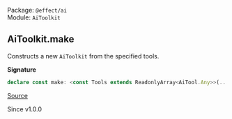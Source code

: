 Package: `@effect/ai`<br />
Module: `AiToolkit`<br />

## AiToolkit.make

Constructs a new `AiToolkit` from the specified tools.

**Signature**

```ts
declare const make: <const Tools extends ReadonlyArray<AiTool.Any>>(...tools: Tools) => AiToolkit<Tools[number]>
```

[Source](https://github.com/Effect-TS/effect/tree/main/packages/ai/ai/src/AiToolkit.ts#L241)

Since v1.0.0